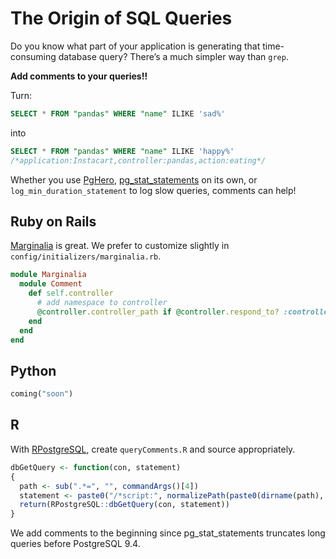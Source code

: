 # The Origin of SQL Queries

Do you know what part of your application is generating that time-consuming database query?  There’s a much simpler way than `grep`.

**Add comments to your queries!!**

Turn:

```sql
SELECT * FROM "pandas" WHERE "name" ILIKE 'sad%'
```

into

```sql
SELECT * FROM "pandas" WHERE "name" ILIKE 'happy%'
/*application:Instacart,controller:pandas,action:eating*/
```

Whether you use [PgHero](https://github.com/ankane/pghero), [pg_stat_statements](http://www.postgresql.org/docs/9.4/static/pgstatstatements.html) on its own, or `log_min_duration_statement` to log slow queries, comments can help!

## Ruby on Rails

[Marginalia](https://github.com/basecamp/marginalia) is great.  We prefer to customize slightly in `config/initializers/marginalia.rb`.

```ruby
module Marginalia
  module Comment
    def self.controller
      # add namespace to controller
      @controller.controller_path if @controller.respond_to? :controller_path
    end
  end
end
```

## Python

```python
coming("soon")
```

## R

With [RPostgreSQL](http://cran.r-project.org/web/packages/RPostgreSQL/index.html), create `queryComments.R` and source appropriately.

```r
dbGetQuery <- function(con, statement)
{
  path <- sub(".*=", "", commandArgs()[4])
  statement <- paste0("/*script:", normalizePath(paste0(dirname(path), "/", path)), "*/ ", statement)
  return(RPostgreSQL::dbGetQuery(con, statement))
}
```

We add comments to the beginning since pg_stat_statements truncates long queries before PostgreSQL 9.4.
